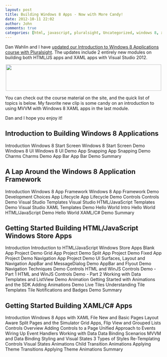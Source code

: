 ```yaml
---
layout: post
title: Building Windows 8 Apps - Now with More Candy!
date: 2012-10-11 22:02
author: John
comments: true
categories: [html, javascript, pluralsight, Uncategorized, windows 8, xaml]
---
```

Dan Wahlin and I have <a href="http://pluralsight.com/training/Courses/TableOfContents/win8-intro">updated our Introduction to Windows 8 Applications course with Pluralsight</a>. The updates include 2 entirely new modules on building both HTML/JS apps and XAML apps with Visual Studio 2012.
<p style="text-align: center;"><a href="http://pluralsight.com/training/Courses/TableOfContents/win8-intro"><img class="aligncenter size-full wp-image-8071" title="10-11-2012 5-54-58 PM" src="http://www.johnpapa.net/wp-content/uploads/2012/10/10-11-2012-5-54-58-PM.png" alt="" width="500" height="85" /></a></p>
You can check out the course material on the site, and the quick list of topics is below. My favorite new clip is some candy on an introduction to using MVVM with Windows 8 XAML apps in the last module.

Dan and I hope you enjoy it!
<h2>Introduction to Building Windows 8 Applications</h2>
Introduction
Windows 8 Start Screen
Windows 8 Start Screen Demo
Windows 8 UI
Windows 8 UI Demo
App Snapping
App Snapping Demo
Charms
Charms Demo
App Bar
App Bar Demo
Summary
<h2>A Lap Around the Windows 8 Application Framework</h2>
Introduction
Windows 8 App Framework
Windows 8 App Framework Demo
Development Choices
App Lifecycle
App Lifecycle Demo
Controls
Controls Demo
Visual Studio Templates
Visual Studio HTML/JavaScript Templates Demo
Visual Studio XAML Templates Demo
Hello World Intro
Hello World HTML/JavaScript Demo
Hello World XAML/C# Demo
Summary
<h2>Getting Started Building HTML/JavaScript Windows Store Apps</h2>
Introduction
Introduction to HTML/JavaScript Windows Store Apps
Blank App Project Demo
Grid App Project Demo
Split App Project Demo
Fixed App Project Demo
Navigation App Project Demo
UI Surfaces, Layout and Navigation
AppBar and MessageDialog Demo
AppBar and Flyout Demo
Navigation Techniques Demo
Controls
HTML and WinJS Controls Demo - Part 1
HTML and WinJS Controls Demo - Part 2
Working with Data
Templates and ListView Demo
Animation
Getting Started with Animations and the SDK
Adding Animations Demo
Live Tiles
Understanding Tile Templates
Tile Notifications and Badges Demo
Summary
<h2>Getting Started Building XAML/C# Apps</h2>
Introduction
Windows 8 Apps with XAML
File New and Basic Pages
Layout Aware Split Pages and the Simulator
Grid Apps, Flip View and Grouped Lists
Controls Overview
Adding Controls to a Page
Unified Approach to Events
Wiring Up Event Handlers
Working with Data
Data Binding Scenarios
MVVM and Data Binding
Styling and Visual States
3 Types of Styles
Re-Templating Controls
Visual States
Animations
Child Transition Animations
Applying Theme Transitions
Applying Theme Animations
Summary
